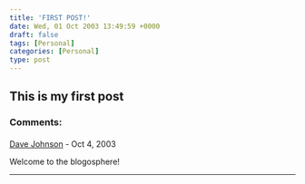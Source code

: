 ```yaml
---
title: 'FIRST POST!'
date: Wed, 01 Oct 2003 13:49:59 +0000
draft: false
tags: [Personal]
categories: [Personal]
type: post
---
```


This is my first post
---
### Comments:
#### 
[Dave Johnson](http://www.rollerweblogger.org/page/roller "snoopdave@nc.rr.com") - <time datetime="2003-10-02 10:32:40">Oct 4, 2003</time>

Welcome to the blogosphere!
<hr />
